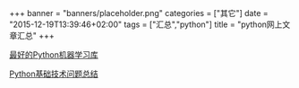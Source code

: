 +++
banner = "banners/placeholder.png"
categories = ["其它"]
date = "2015-12-19T13:39:46+02:00"
tags = ["汇总","python"]
title = "python网上文章汇总"
+++

    
[最好的Python机器学习库](https://mp.weixin.qq.com/s?__biz=MzA4MzEwOTkyMQ==&mid=409218006&idx=1&sn=7d5f75406b1b3c0bc82fe934e3111190&scene=0&key=41ecb04b0511100366ad7ae57603ff8ecda2e332c52c867c5d705b21b8bc680e4e08b6c2a90c2fea01ef04b33187f67f&ascene=0&uin=MTM0ODQyNTk1&devicetype=iMac+MacBookAir7%2C1+OSX+OSX+10.10.5+build(14F1021)&version=11020201&pass_ticket=OUgFBuA2yqcV7ExJVNrQtm5NukTejEXnNHTun2M8jg8%3D)

[Python基础技术问题总结](https://mp.weixin.qq.com/s?__biz=MjM5OTA1MDUyMA==&mid=206184240&idx=2&sn=b655b4d6fb4eef237ce7ddd531a8a9a5&key=41ecb04b05111003f9f48fb3e8dc7b9bb14561f19273817321722ef738205498da4095562a38cfdcf12c600a7e1087ec&ascene=0&uin=MTM0ODQyNTk1&devicetype=iMac+MacBookAir7%2C1+OSX+OSX+10.10.5+build(14F1021)&version=11020201&pass_ticket=OUgFBuA2yqcV7ExJVNrQtm5NukTejEXnNHTun2M8jg8%3D)













